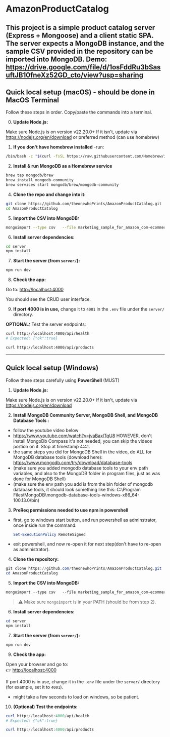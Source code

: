 # AmazonProductCatalog

This project is a simple product catalog server (Express + Mongoose) and a client static SPA.  
The server expects a MongoDB instance, and the sample CSV provided in the repository can be imported into MongoDB.
Demo: https://drive.google.com/file/d/1osFddRu3bSasuftJB10fneXz52GD_cto/view?usp=sharing
---

## Quick local setup (macOS) - should be done in MacOS Terminal
Follow these steps in order. Copy/paste the commands into a terminal. 

0) **Update Node.js:**

Make sure Node.js is on version v22.20.0+
If it isn't, update via https://nodejs.org/en/download or preferred method (can use homebrew)

1) **If you don't have homebrew installed**
   -run: 
```bash
/bin/bash -c "$(curl -fsSL https://raw.githubusercontent.com/Homebrew/install/HEAD/install.sh)"
```


2) **Install & run MongoDB as a Homebrew service**
```bash
brew tap mongodb/brew
brew install mongodb-community
brew services start mongodb/brew/mongodb-community
```
4) **Clone the repo and change into it:**

```bash
git clone https://github.com/theonewhoPrints/AmazonProductCatalog.git
cd AmazonProductCatalog
```

5) **Import the CSV into MongoDB:**

```bash
mongoimport --type csv   --file marketing_sample_for_amazon_com-ecommerce__20200101_20200131__10k_data.csv   --headerline   --db demo   --collection productcatalog
```

6) **Install server dependencies:**

```bash
cd server
npm install
```

7) **Start the server (from `server/`):**

```bash
npm run dev
```

8) **Check the app:**

Go to: [http://localhost:4000](http://localhost:4000)

You should see the CRUD user interface.

9) **If port 4000 is in use,** change it to `4001` in the `.env` file under the `server/` directory.

**OPTIONAL:** Test the server endpoints:

```bash
curl http://localhost:4000/api/health
# Expected: {"ok":true}

curl http://localhost:4000/api/products
```

---

## Quick local setup (Windows)

Follow these steps carefully using **PowerShell** (MUST)
1) **Update Node.js:**

Make sure Node.js is on version v22.20.0+
If it isn't, update via https://nodejs.org/en/download

2) **Install MongoDB Community Server, MongoDB Shell, and MongoDB Database Tools :**

- follow the youtube video below 
- https://www.youtube.com/watch?v=jvaBaxlTqU8 HOWEVER, don't install MongoDb Compass it's not needed, you can skip the videos portion on it. Stop at timestamp 4:41.
- the same steps you did for MongoDB Shell in the video, do ALL for MongoDB database tools (download here): https://www.mongodb.com/try/download/database-tools
- (make sure you added mongodb database tools to your env path variables, and also to the MongoDB folder in program files, just as was done for MongoDB Shell)
- (make sure the env path you add is from the bin folder of mongodb database tools, it should look something like this: C:\Program Files\MongoDB\mongodb-database-tools-windows-x86_64-100.13.0\bin)

3) **PreReq permissions needed to use npm in powershell** 
- first, go to windows start button, and run powershell as adminstrator, once inside run the command:
  ```powershell
  Set-ExecutionPolicy RemoteSigned
  ```
- exit powershell, and now re-open it for next step(don't have to re-open as administrator).

4) **Clone the repository:**

```powershell
git clone https://github.com/theonewhoPrints/AmazonProductCatalog.git
cd AmazonProductCatalog
```

5) **Import the CSV into MongoDB:**

```powershell
mongoimport --type csv   --file marketing_sample_for_amazon_com-ecommerce__20200101_20200131__10k_data.csv   --headerline   --db demo   --collection productcatalog
```

> ⚠️ Make sure `mongoimport` is in your PATH (should be from step 2).

6) **Install server dependencies:**
```powershell
cd server
npm install
```

7) **Start the server (from `server/`):**

```powershell
npm run dev
```
9) **Check the app:**

Open your browser and go to:  
👉 [http://localhost:4000](http://localhost:4000)

If port 4000 is in use, change it in the `.env` file under the `server/` directory (for example, set it to `4001`).
- might take a few seconds to load on windows, so be patient.

10) **(Optional) Test the endpoints:**

```powershell
curl http://localhost:4000/api/health
# Expected: {"ok":true}

curl http://localhost:4000/api/products
```
